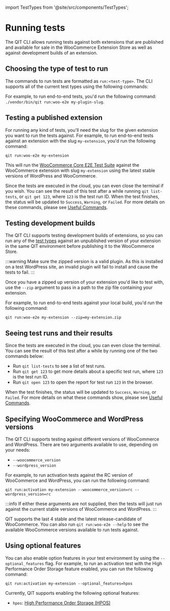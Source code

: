 import TestTypes from '@site/src/components/TestTypes';

# Running tests

The QIT CLI allows running tests against both extensions that are published and available for sale in the WooCommerce Extension Store as well as against development builds of an extension.

## Choosing the type of test to run

The commands to run tests are formatted as `run:<test-type>`. The CLI supports all of the current test types using the following commands:

<TestTypes includeCode="true" />

For example, to run end-to-end tests, you'd run the following command: `./vendor/bin/qit run:woo-e2e my-plugin-slug`.

## Testing a published extension

For running any kind of tests, you'll need the slug for the given extension you want to run the tests against. For example, to run end-to-end tests against an extension with the slug `my-extension`, you'd run the following command:

```shell
qit run:woo-e2e my-extension
```

This will run the [WooCommerce Core E2E Test Suite](https://github.com/woocommerce/woocommerce/tree/trunk/plugins/woocommerce/tests/e2e-pw) against the WooCommerce extension with slug `my-extension` using the latest stable versions of WordPress and WooCommerce.

Since the tests are executed in the cloud, you can even close the terminal if you wish. You can see the result of this test after a while running `qit list-tests`, or `qit get 123`, where `123` is the test run ID. When the test finishes, the status will be updated to `Success`, `Warning`, or `Failed`. For more details on these commands, please see [Useful Commands](cli/03-useful-commands.md).

## Testing development builds

The QIT CLI supports testing development builds of extensions, so you can run any of the [test types](/docs/managed-tests/introduction) against an unpublished version of your extension in the same QIT environment before publishing it to the WooCommerce Store.

:::warning
Make sure the zipped version is a valid plugin. As this is installed on a test WordPress site, an invalid plugin will fail to install and cause the tests to fail.
:::

Once you have a zipped up version of your extension you'd like to test with, use the `--zip` argument to pass in a path to the zip file containing your extension.

For example, to run end-to-end tests against your local build, you'd run the following command:

```shell
qit run:woo-e2e my-extension --zip=my-extension.zip
```

## Seeing test runs and their results

Since the tests are executed in the cloud, you can even close the terminal. You can see the result of this test after a while by running one of the two commands below:

- Run `qit list-tests` to see a list of test runs.
- Run `qit get 123` to get more details about a specific test run, where `123` is the test run ID.
- Run `qit open 123` to open the report for test run `123` in the browser.

When the test finishes, the status will be updated to `Success`, `Warning`, or `Failed`. For more details on what these commands show, please see [Useful Commands](cli/03-useful-commands.md).

## Specifying WooCommerce and WordPress versions

The QIT CLI supports testing against different versions of WooCommerce and WordPress. There are two arguments available to use, depending on your needs:

- `--woocommerce_version`
- `--wordpress_version`

For example, to run activation tests against the RC version of WooCommerce and WordPress, you can run the following command:

`qit run:activation my-extension --woocommerce_version=rc --wordpress_version=rc`

:::info
If either these arguments are not supplied, then the tests will just run against the current stable versions of WooCommerce and WordPress.
:::

QIT supports the last 4 stable and the latest release-candidate of WooCommerce. You can also run `qit run:woo-e2e --help` to see the available WooCommerce versions available to run tests against.

## Using optional features

You can also enable option features in your test environment by using the `--optional_features` flag. For example, to run an activation test with the High Performance Order Storage feature enabled, you can run the following command:

`qit run:activation my-extension --optional_features=hpos`

Currently, QIT supports enabling the following optional features:

- `hpos`: [High Performance Order Storage (HPOS)](https://developer.woocommerce.com/roadmap/high-performance-order-storage/)
